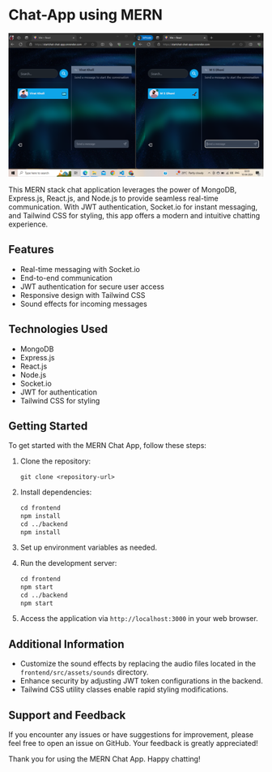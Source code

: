 # Chat-App using MERN

![Chat App Demo](./frontend/src/assets/images/StartMessage.png)

This MERN stack chat application leverages the power of MongoDB, Express.js, React.js, and Node.js to provide seamless real-time communication. With JWT authentication, Socket.io for instant messaging, and Tailwind CSS for styling, this app offers a modern and intuitive chatting experience. 

## Features

- Real-time messaging with Socket.io
- End-to-end communication
- JWT authentication for secure user access
- Responsive design with Tailwind CSS
- Sound effects for incoming messages

## Technologies Used

- MongoDB
- Express.js
- React.js
- Node.js
- Socket.io
- JWT for authentication
- Tailwind CSS for styling

## Getting Started

To get started with the MERN Chat App, follow these steps:

1. Clone the repository:

   ```
   git clone <repository-url>
   ```

2. Install dependencies:

   ```
   cd frontend
   npm install
   cd ../backend
   npm install
   ```

3. Set up environment variables as needed.

4. Run the development server:

   ```
   cd frontend
   npm start
   cd ../backend
   npm start
   ```

5. Access the application via `http://localhost:3000` in your web browser.

## Additional Information

- Customize the sound effects by replacing the audio files located in the `frontend/src/assets/sounds` directory.
- Enhance security by adjusting JWT token configurations in the backend.
- Tailwind CSS utility classes enable rapid styling modifications.

## Support and Feedback

If you encounter any issues or have suggestions for improvement, please feel free to open an issue on GitHub. Your feedback is greatly appreciated!

Thank you for using the MERN Chat App. Happy chatting!

